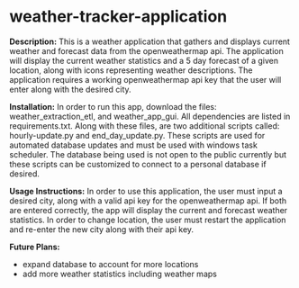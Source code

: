 # weather-tracker-application

**Description:** This is a weather application that gathers and displays current weather and forecast data from the openweathermap api. The application will display the current weather statistics and a 5 day forecast of a given location, along with icons representing weather descriptions. The application requires a working openweathermap api key that the user will enter along with the desired city.

**Installation:** In order to run this app, download the files: weather_extraction_etl, and weather_app_gui. All dependencies are listed in requirements.txt. Along with these files, are two additional scripts called: hourly-update.py and end_day_update.py. These scripts are used for automated database updates and must be used with windows task scheduler. The database being used is not open to the public currently but these scripts can be customized to connect to a personal database if desired. 

**Usage Instructions:** In order to use this application, the user must input a desired city, along with a valid api key for the openweathermap api. If both are entered correctly, the app will display the current and forecast weather statistics. In order to change location, the user must restart the application and re-enter the new city along with their api key.

**Future Plans:** 
- expand database to account for more locations
- add more weather statistics including weather maps
